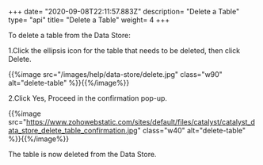 +++
date= "2020-09-08T22:11:57.883Z"
description= "Delete a Table"
type= "api"
title= "Delete a Table"
weight= 4
+++

To delete a table from the Data Store:

1.Click the ellipsis icon for the table that needs to be deleted, then click Delete.

{{%image src="/images/help/data-store/delete.jpg" class="w90" alt="delete-table" %}}{{%/image%}}

2.Click Yes, Proceed in the confirmation pop-up.

{{%image src="https://www.zohowebstatic.com/sites/default/files/catalyst/catalyst_data_store_delete_table_confirmation.jpg" class="w40" alt="delete-table" %}}{{%/image%}}

The table is now deleted from the Data Store.
